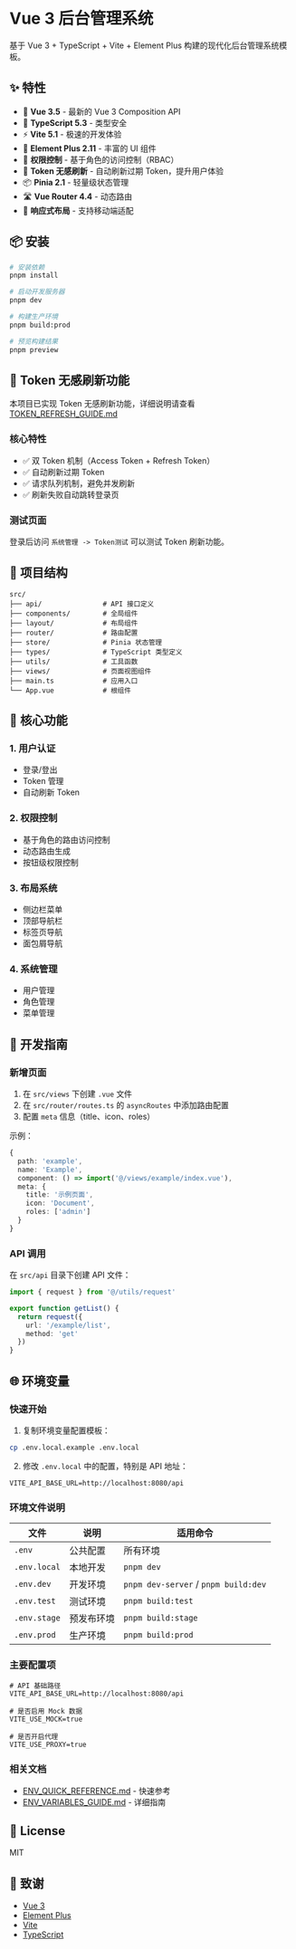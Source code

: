 # Vue 3 后台管理系统

基于 Vue 3 + TypeScript + Vite + Element Plus 构建的现代化后台管理系统模板。

## ✨ 特性

- 🚀 **Vue 3.5** - 最新的 Vue 3 Composition API
- 💪 **TypeScript 5.3** - 类型安全
- ⚡️ **Vite 5.1** - 极速的开发体验
- 🎨 **Element Plus 2.11** - 丰富的 UI 组件
- 🔐 **权限控制** - 基于角色的访问控制（RBAC）
- 🔄 **Token 无感刷新** - 自动刷新过期 Token，提升用户体验
- 📦 **Pinia 2.1** - 轻量级状态管理
- 🛣️ **Vue Router 4.4** - 动态路由
- 📱 **响应式布局** - 支持移动端适配

## 📦 安装

```bash
# 安装依赖
pnpm install

# 启动开发服务器
pnpm dev

# 构建生产环境
pnpm build:prod

# 预览构建结果
pnpm preview
```

## 🔑 Token 无感刷新功能

本项目已实现 Token 无感刷新功能，详细说明请查看 [TOKEN_REFRESH_GUIDE.md](./TOKEN_REFRESH_GUIDE.md)

### 核心特性
- ✅ 双 Token 机制（Access Token + Refresh Token）
- ✅ 自动刷新过期 Token
- ✅ 请求队列机制，避免并发刷新
- ✅ 刷新失败自动跳转登录页

### 测试页面
登录后访问 `系统管理 -> Token测试` 可以测试 Token 刷新功能。

## 📁 项目结构

```
src/
├── api/               # API 接口定义
├── components/        # 全局组件
├── layout/            # 布局组件
├── router/            # 路由配置
├── store/             # Pinia 状态管理
├── types/             # TypeScript 类型定义
├── utils/             # 工具函数
├── views/             # 页面视图组件
├── main.ts            # 应用入口
└── App.vue            # 根组件
```

## 🔧 核心功能

### 1. 用户认证
- 登录/登出
- Token 管理
- 自动刷新 Token

### 2. 权限控制
- 基于角色的路由访问控制
- 动态路由生成
- 按钮级权限控制

### 3. 布局系统
- 侧边栏菜单
- 顶部导航栏
- 标签页导航
- 面包屑导航

### 4. 系统管理
- 用户管理
- 角色管理
- 菜单管理

## 📝 开发指南

### 新增页面

1. 在 `src/views` 下创建 `.vue` 文件
2. 在 `src/router/routes.ts` 的 `asyncRoutes` 中添加路由配置
3. 配置 `meta` 信息（title、icon、roles）

示例：
```typescript
{
  path: 'example',
  name: 'Example',
  component: () => import('@/views/example/index.vue'),
  meta: {
    title: '示例页面',
    icon: 'Document',
    roles: ['admin']
  }
}
```

### API 调用

在 `src/api` 目录下创建 API 文件：

```typescript
import { request } from '@/utils/request'

export function getList() {
  return request({
    url: '/example/list',
    method: 'get'
  })
}
```

## 🌐 环境变量

### 快速开始

1. 复制环境变量配置模板：
```bash
cp .env.local.example .env.local
```

2. 修改 `.env.local` 中的配置，特别是 API 地址：
```env
VITE_API_BASE_URL=http://localhost:8080/api
```

### 环境文件说明

| 文件 | 说明 | 适用命令 |
|------|------|----------|
| `.env` | 公共配置 | 所有环境 |
| `.env.local` | 本地开发 | `pnpm dev` |
| `.env.dev` | 开发环境 | `pnpm dev-server` / `pnpm build:dev` |
| `.env.test` | 测试环境 | `pnpm build:test` |
| `.env.stage` | 预发布环境 | `pnpm build:stage` |
| `.env.prod` | 生产环境 | `pnpm build:prod` |

### 主要配置项

```env
# API 基础路径
VITE_API_BASE_URL=http://localhost:8080/api

# 是否启用 Mock 数据
VITE_USE_MOCK=true

# 是否开启代理
VITE_USE_PROXY=true
```

### 相关文档
- [ENV_QUICK_REFERENCE.md](./ENV_QUICK_REFERENCE.md) - 快速参考
- [ENV_VARIABLES_GUIDE.md](./ENV_VARIABLES_GUIDE.md) - 详细指南

## 📄 License

MIT

## 🙏 致谢

- [Vue 3](https://vuejs.org/)
- [Element Plus](https://element-plus.org/)
- [Vite](https://vitejs.dev/)
- [TypeScript](https://www.typescriptlang.org/)
